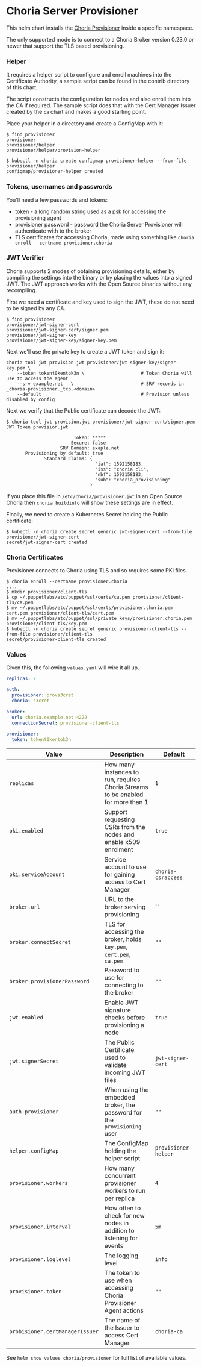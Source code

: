 # Choria Server Provisioner

This helm chart installs the [Choria Provisioner](https://github.com/choria-io/provisioner) inside a specific namespace.

The only supported mode is to connect to a Choria Broker version 0.23.0 or newer that support the TLS based provisioning.

### Helper

It requires a helper script to configure and enroll machines into the Certificate Authority, a sample
script can be found in the contrib directory of this chart.

The script constructs the configuration for nodes and also enroll them into the CA if required.
The sample script does that with the Cert Manager Issuer created by the `ca` chart and makes a
good starting point.

Place your helper in a directory and create a ConfigMap with it:

```nohighlight
$ find provisioner
provisioner
provisioner/helper
provisioner/helper/provision-helper

$ kubectl -n choria create configmap provisioner-helper --from-file provisioner/helper
configmap/provisioner-helper created
```

### Tokens, usernames and passwords

You'll need a few passwords and tokens:

 * token - a long random string used as a psk for accessing the provisioning agent
 * provisioner password - password the Choria Server Provisioner will authenticate with to the broker
 * TLS certificates for accessing Choria, made using something like `choria enroll --certname provisioner.choria`

### JWT Verifier

Choria supports 2 modes of obtaining provisioning details, either by compiling the settings into the
binary or by placing the values into a signed JWT.  The JWT approach works with the Open Source binaries without
any recompiling.

First we need a certificate and key used to sign the JWT, these do not need to be signed by any CA.

```nohighlight
$ find provisioner
provisioner/jwt-signer-cert
provisioner/jwt-signer-cert/signer.pem
provisioner/jwt-signer-key
provisioner/jwt-signer-key/signer-key.pem
```

Next we'll use the private key to create a JWT token and sign it:

```nohighlight
choria tool jwt provision.jwt provisioner/jwt-signer-key/signer-key.pem \
    --token tokent0kentok3n \                     # Token Choria will use to access the agent
    --srv example.net   \                         # SRV records in _choria-provisioner._tcp.<domain>
    --default                                     # Provision unless disabled by config
```

Next we verify that the Public certificate can decode the JWT:

```nohighlight
$ choria tool jwt provision.jwt provisioner/jwt-signer-cert/signer.pem
JWT Token provision.jwt

                         Token: *****
                        Secure: false
                    SRV Domain: exaple.net
       Provisioning by default: true
              Standard Claims: {
                                 "iat": 1592158183,
                                 "iss": "choria cli",
                                 "nbf": 1592158183,
                                 "sub": "choria_provisioning"
                               }
```

If you place this file in `/etc/choria/provisioner.jwt` in an Open Source Choria then `choria buildinfo` will 
show these settings are in effect.

Finally, we need to create a Kubernetes Secret holding the Public certificate:

```nohighlight
$ kubectl -n choria create secret generic jwt-signer-cert --from-file provisioner/jwt-signer-cert
secret/jwt-signer-cert created
```

### Choria Certificates

Provisioner connects to Choria using TLS and so requires some PKI files.

```nohighlight
$ choria enroll --certname provisioner.choria
....
$ mkdir provisioner/client-tls
$ cp ~/.puppetlabs/etc/puppet/ssl/certs/ca.pem provisioner/client-tls/ca.pem
$ mv ~/.puppetlabs/etc/puppet/ssl/certs/provisioner.choria.pem cert.pem provisioner/client-tls/cert.pem
$ mv ~/.puppetlabs/etc/puppet/ssl/private_keys/provisioner.choria.pem provisioner/client-tls/key.pem
$ kubectl -n choria create secret generic provisioner-client-tls --from-file provisioner/client-tls
secret/provisioner-client-tls created
```

### Values

Given this, the following `values.yaml` will wire it all up.

```yaml
replicas: 2

auth:
  provisioner: provs3cret
  choria: s3cret

broker:
  url: choria.example.net:4222
  connectionSecret: provisioner-client-tls
  
provisioner:
  token: tokent0kentok3n
``` 

|Value|Description|Default|
|-----|-----------|-------|
|`replicas`|How many instances to run, requires Choria Streams to be enabled for more than 1|`1`|
|`pki.enabled`|Support requesting CSRs from the nodes and enable x509 enrolment|`true`|
|`pki.serviceAccount`|Service account to use for gaining access to Cert Manager|`choria-csraccess`|
|`broker.url`|URL to the broker serving provisioning|``|
|`broker.connectSecret`|TLS for accessing the broker, holds `key.pem`, `cert.pem`, `ca.pem`|`""`|
|`broker.provisionerPassword`|Password to use for connecting to the broker|`""`|
|`jwt.enabled`|Enable JWT signature checks before provisioning a node|`true`|
|`jwt.signerSecret`|The Public Certificate used to validate incoming JWT files|`jwt-signer-cert`|
|`auth.provisioner`|When using the embedded broker, the password for the `provisioning` user|`""`|
|`helper.configMap`|The ConfigMap holding the helper script|`provisioner-helper`|
|`provisioner.workers`|How many concurrent provisioner workers to run per replica|`4`|
|`provisioner.interval`|How often to check for new nodes in addition to listening for events|`5m`|
|`provisioner.loglevel`|The logging level|`info`|
|`provisioner.token`|The token to use when accessing Choria Provisioner Agent actions|`""`|
|`probisioner.certManagerIssuer`|The name of the Issuer to access Cert Manager|`choria-ca`|

See `helm show values choria/provisioner` for full list of available values.
